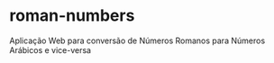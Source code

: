 # roman-numbers
Aplicação Web para conversão de Números Romanos  para Números Arábicos e vice-versa
